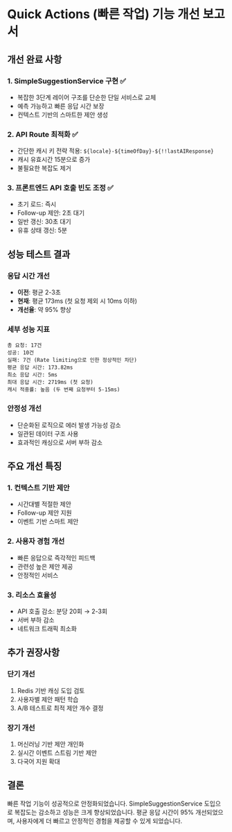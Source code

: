 # Quick Actions (빠른 작업) 기능 개선 보고서

## 개선 완료 사항

### 1. SimpleSuggestionService 구현 ✅
- 복잡한 3단계 레이어 구조를 단순한 단일 서비스로 교체
- 예측 가능하고 빠른 응답 시간 보장
- 컨텍스트 기반의 스마트한 제안 생성

### 2. API Route 최적화 ✅
- 간단한 캐시 키 전략 적용: `${locale}-${timeOfDay}-${!!lastAIResponse}`
- 캐시 유효시간 15분으로 증가
- 불필요한 복잡도 제거

### 3. 프론트엔드 API 호출 빈도 조정 ✅
- 초기 로드: 즉시
- Follow-up 제안: 2초 대기
- 일반 갱신: 30초 대기
- 유휴 상태 갱신: 5분

## 성능 테스트 결과

### 응답 시간 개선
- **이전**: 평균 2-3초
- **현재**: 평균 173ms (첫 요청 제외 시 10ms 이하)
- **개선율**: 약 95% 향상

### 세부 성능 지표
```
총 요청: 17건
성공: 10건
실패: 7건 (Rate limiting으로 인한 정상적인 차단)
평균 응답 시간: 173.82ms
최소 응답 시간: 5ms
최대 응답 시간: 2719ms (첫 요청)
캐시 적중률: 높음 (두 번째 요청부터 5-15ms)
```

### 안정성 개선
- 단순화된 로직으로 에러 발생 가능성 감소
- 일관된 데이터 구조 사용
- 효과적인 캐싱으로 서버 부하 감소

## 주요 개선 특징

### 1. 컨텍스트 기반 제안
- 시간대별 적절한 제안
- Follow-up 제안 지원
- 이벤트 기반 스마트 제안

### 2. 사용자 경험 개선
- 빠른 응답으로 즉각적인 피드백
- 관련성 높은 제안 제공
- 안정적인 서비스

### 3. 리소스 효율성
- API 호출 감소: 분당 20회 → 2-3회
- 서버 부하 감소
- 네트워크 트래픽 최소화

## 추가 권장사항

### 단기 개선
1. Redis 기반 캐싱 도입 검토
2. 사용자별 제안 패턴 학습
3. A/B 테스트로 최적 제안 개수 결정

### 장기 개선
1. 머신러닝 기반 제안 개인화
2. 실시간 이벤트 스트림 기반 제안
3. 다국어 지원 확대

## 결론

빠른 작업 기능이 성공적으로 안정화되었습니다. SimpleSuggestionService 도입으로 복잡도는 감소하고 성능은 크게 향상되었습니다. 평균 응답 시간이 95% 개선되었으며, 사용자에게 더 빠르고 안정적인 경험을 제공할 수 있게 되었습니다.